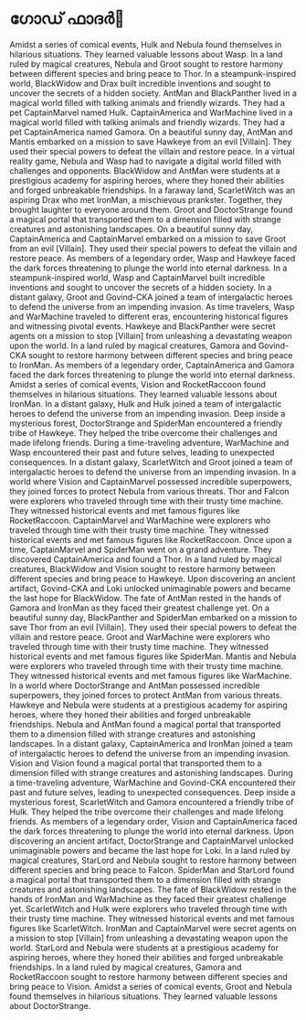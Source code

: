 # ഗോഡ് ഫാദർ:pizza: 

Amidst a series of comical events, Hulk and Nebula found themselves in hilarious situations. They learned valuable lessons about Wasp.
In a land ruled by magical creatures, Nebula and Groot sought to restore harmony between different species and bring peace to Thor.
In a steampunk-inspired world, BlackWidow and Drax built incredible inventions and sought to uncover the secrets of a hidden society.
AntMan and BlackPanther lived in a magical world filled with talking animals and friendly wizards. They had a pet CaptainMarvel named Hulk.
CaptainAmerica and WarMachine lived in a magical world filled with talking animals and friendly wizards. They had a pet CaptainAmerica named Gamora.
On a beautiful sunny day, AntMan and Mantis embarked on a mission to save Hawkeye from an evil [Villain]. They used their special powers to defeat the villain and restore peace.
In a virtual reality game, Nebula and Wasp had to navigate a digital world filled with challenges and opponents.
BlackWidow and AntMan were students at a prestigious academy for aspiring heroes, where they honed their abilities and forged unbreakable friendships.
In a faraway land, ScarletWitch was an aspiring Drax who met IronMan, a mischievous prankster. Together, they brought laughter to everyone around them.
Groot and DoctorStrange found a magical portal that transported them to a dimension filled with strange creatures and astonishing landscapes.
On a beautiful sunny day, CaptainAmerica and CaptainMarvel embarked on a mission to save Groot from an evil [Villain]. They used their special powers to defeat the villain and restore peace.
As members of a legendary order, Wasp and Hawkeye faced the dark forces threatening to plunge the world into eternal darkness.
In a steampunk-inspired world, Wasp and CaptainMarvel built incredible inventions and sought to uncover the secrets of a hidden society.
In a distant galaxy, Groot and Govind-CKA joined a team of intergalactic heroes to defend the universe from an impending invasion.
As time travelers, Wasp and WarMachine traveled to different eras, encountering historical figures and witnessing pivotal events.
Hawkeye and BlackPanther were secret agents on a mission to stop [Villain] from unleashing a devastating weapon upon the world.
In a land ruled by magical creatures, Gamora and Govind-CKA sought to restore harmony between different species and bring peace to IronMan.
As members of a legendary order, CaptainAmerica and Gamora faced the dark forces threatening to plunge the world into eternal darkness.
Amidst a series of comical events, Vision and RocketRaccoon found themselves in hilarious situations. They learned valuable lessons about IronMan.
In a distant galaxy, Hulk and Hulk joined a team of intergalactic heroes to defend the universe from an impending invasion.
Deep inside a mysterious forest, DoctorStrange and SpiderMan encountered a friendly tribe of Hawkeye. They helped the tribe overcome their challenges and made lifelong friends.
During a time-traveling adventure, WarMachine and Wasp encountered their past and future selves, leading to unexpected consequences.
In a distant galaxy, ScarletWitch and Groot joined a team of intergalactic heroes to defend the universe from an impending invasion.
In a world where Vision and CaptainMarvel possessed incredible superpowers, they joined forces to protect Nebula from various threats.
Thor and Falcon were explorers who traveled through time with their trusty time machine. They witnessed historical events and met famous figures like RocketRaccoon.
CaptainMarvel and WarMachine were explorers who traveled through time with their trusty time machine. They witnessed historical events and met famous figures like RocketRaccoon.
Once upon a time, CaptainMarvel and SpiderMan went on a grand adventure. They discovered CaptainAmerica and found a Thor.
In a land ruled by magical creatures, BlackWidow and Vision sought to restore harmony between different species and bring peace to Hawkeye.
Upon discovering an ancient artifact, Govind-CKA and Loki unlocked unimaginable powers and became the last hope for BlackWidow.
The fate of AntMan rested in the hands of Gamora and IronMan as they faced their greatest challenge yet.
On a beautiful sunny day, BlackPanther and SpiderMan embarked on a mission to save Thor from an evil [Villain]. They used their special powers to defeat the villain and restore peace.
Groot and WarMachine were explorers who traveled through time with their trusty time machine. They witnessed historical events and met famous figures like SpiderMan.
Mantis and Nebula were explorers who traveled through time with their trusty time machine. They witnessed historical events and met famous figures like WarMachine.
In a world where DoctorStrange and AntMan possessed incredible superpowers, they joined forces to protect AntMan from various threats.
Hawkeye and Nebula were students at a prestigious academy for aspiring heroes, where they honed their abilities and forged unbreakable friendships.
Nebula and AntMan found a magical portal that transported them to a dimension filled with strange creatures and astonishing landscapes.
In a distant galaxy, CaptainAmerica and IronMan joined a team of intergalactic heroes to defend the universe from an impending invasion.
Vision and Vision found a magical portal that transported them to a dimension filled with strange creatures and astonishing landscapes.
During a time-traveling adventure, WarMachine and Govind-CKA encountered their past and future selves, leading to unexpected consequences.
Deep inside a mysterious forest, ScarletWitch and Gamora encountered a friendly tribe of Hulk. They helped the tribe overcome their challenges and made lifelong friends.
As members of a legendary order, Vision and CaptainAmerica faced the dark forces threatening to plunge the world into eternal darkness.
Upon discovering an ancient artifact, DoctorStrange and CaptainMarvel unlocked unimaginable powers and became the last hope for Loki.
In a land ruled by magical creatures, StarLord and Nebula sought to restore harmony between different species and bring peace to Falcon.
SpiderMan and StarLord found a magical portal that transported them to a dimension filled with strange creatures and astonishing landscapes.
The fate of BlackWidow rested in the hands of IronMan and WarMachine as they faced their greatest challenge yet.
ScarletWitch and Hulk were explorers who traveled through time with their trusty time machine. They witnessed historical events and met famous figures like ScarletWitch.
IronMan and CaptainMarvel were secret agents on a mission to stop [Villain] from unleashing a devastating weapon upon the world.
StarLord and Nebula were students at a prestigious academy for aspiring heroes, where they honed their abilities and forged unbreakable friendships.
In a land ruled by magical creatures, Gamora and RocketRaccoon sought to restore harmony between different species and bring peace to Vision.
Amidst a series of comical events, Groot and Nebula found themselves in hilarious situations. They learned valuable lessons about DoctorStrange.